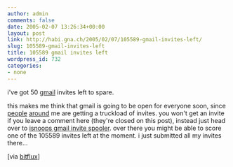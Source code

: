 ```yaml
---
author: admin
comments: false
date: 2005-02-07 13:26:34+00:00
layout: post
link: http://habi.gna.ch/2005/02/07/105589-gmail-invites-left/
slug: 105589-gmail-invites-left
title: 105589 gmail invites left
wordpress_id: 732
categories:
- none
---
```



i've got 50 [gmail](http://gmail.google.com) invites left to spare.
  
this makes me think that gmail is going to be open for everyone soon, since [people](http://elbewerk.com/2005/02/xtreme-gmail.shtml) [around](http://blog.bitflux.ch/archive/still-looking-for-gmail-accounts-.html) me are getting a truckload of invites. you won't get an invite if you leave a comment here (they're closed on this post), instead just head over to [isnoops gmail invite spooler](http://isnoop.net/gmailomatic.php). over there you might be able to score one of the 105589 invites left at the moment. i just submitted all my invites there...



[via [bitflux](http://blog.bitflux.ch/archive/still-looking-for-gmail-accounts-.html)]

